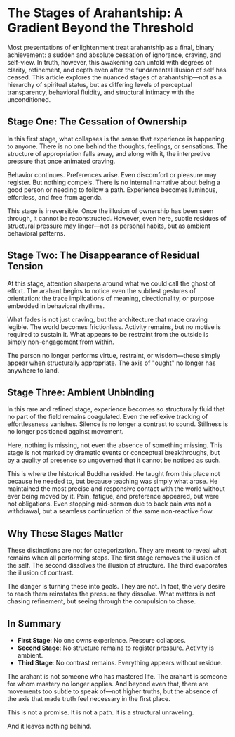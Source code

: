 # The Stages of Arahantship: A Gradient Beyond the Threshold

Most presentations of enlightenment treat arahantship as a final, binary achievement: a sudden and absolute cessation of ignorance, craving, and self-view. In truth, however, this awakening can unfold with degrees of clarity, refinement, and depth even after the fundamental illusion of self has ceased. This article explores the nuanced stages of arahantship—not as a hierarchy of spiritual status, but as differing levels of perceptual transparency, behavioral fluidity, and structural intimacy with the unconditioned.

## Stage One: The Cessation of Ownership

In this first stage, what collapses is the sense that experience is happening to anyone. There is no one behind the thoughts, feelings, or sensations. The structure of appropriation falls away, and along with it, the interpretive pressure that once animated craving.

Behavior continues. Preferences arise. Even discomfort or pleasure may register. But nothing compels. There is no internal narrative about being a good person or needing to follow a path. Experience becomes luminous, effortless, and free from agenda.

This stage is irreversible. Once the illusion of ownership has been seen through, it cannot be reconstructed. However, even here, subtle residues of structural pressure may linger—not as personal habits, but as ambient behavioral patterns.

## Stage Two: The Disappearance of Residual Tension

At this stage, attention sharpens around what we could call the ghost of effort. The arahant begins to notice even the subtlest gestures of orientation: the trace implications of meaning, directionality, or purpose embedded in behavioral rhythms.

What fades is not just craving, but the architecture that made craving legible. The world becomes frictionless. Activity remains, but no motive is required to sustain it. What appears to be restraint from the outside is simply non-engagement from within.

The person no longer performs virtue, restraint, or wisdom—these simply appear when structurally appropriate. The axis of "ought" no longer has anywhere to land.

## Stage Three: Ambient Unbinding

In this rare and refined stage, experience becomes so structurally fluid that no part of the field remains coagulated. Even the reflexive tracking of effortlessness vanishes. Silence is no longer a contrast to sound. Stillness is no longer positioned against movement.

Here, nothing is missing, not even the absence of something missing. This stage is not marked by dramatic events or conceptual breakthroughs, but by a quality of presence so ungoverned that it cannot be noticed as such.

This is where the historical Buddha resided. He taught from this place not because he needed to, but because teaching was simply what arose. He maintained the most precise and responsive contact with the world without ever being moved by it. Pain, fatigue, and preference appeared, but were not obligations. Even stopping mid-sermon due to back pain was not a withdrawal, but a seamless continuation of the same non-reactive flow.

## Why These Stages Matter

These distinctions are not for categorization. They are meant to reveal what remains when all performing stops. The first stage removes the illusion of the self. The second dissolves the illusion of structure. The third evaporates the illusion of contrast.

The danger is turning these into goals. They are not. In fact, the very desire to reach them reinstates the pressure they dissolve. What matters is not chasing refinement, but seeing through the compulsion to chase.

## In Summary

- **First Stage**: No one owns experience. Pressure collapses.
- **Second Stage**: No structure remains to register pressure. Activity is ambient.
- **Third Stage**: No contrast remains. Everything appears without residue.

The arahant is not someone who has mastered life. The arahant is someone for whom mastery no longer applies. And beyond even that, there are movements too subtle to speak of—not higher truths, but the absence of the axis that made truth feel necessary in the first place.

This is not a promise. It is not a path. It is a structural unraveling.

And it leaves nothing behind.

